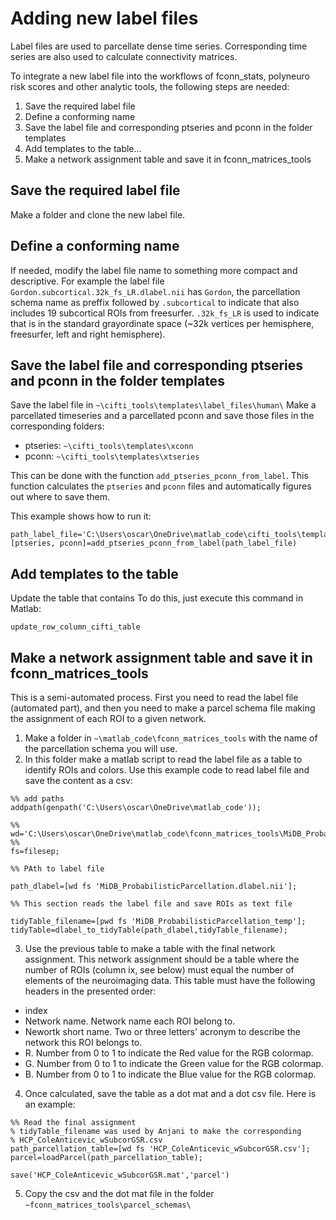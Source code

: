# Adding new label files

Label files are used to parcellate dense time series. Corresponding time series are also used to calculate connectivity matrices.

To integrate a new label file into the workflows of fconn_stats, polyneuro risk scores and other analytic tools, the following steps are needed:

1. Save the required label file
1. Define a conforming name
1. Save the label file and corresponding ptseries and pconn in the folder templates
1. Add templates to the table...
1. Make a network assignment table and save it in fconn_matrices_tools

## Save the required label file

Make a folder and clone the new label file. 

## Define a conforming name

If needed, modify the label file name to something more compact and descriptive. For example the label file `Gordon.subcortical.32k_fs_LR.dlabel.nii` has `Gordon`, the parcellation schema name as preffix followed by `.subcortical` to indicate that also includes 19 subcortical ROIs from freesurfer. `.32k_fs_LR` is used to indicate that is in the standard grayordinate space (~32k vertices per hemisphere, freesurfer, left and right hemisphere). 

## Save the label file and corresponding ptseries and pconn in the folder templates

Save the label file in `~\cifti_tools\templates\label_files\human\`
Make a parcellated timeseries and a parcellated pconn and save those files in the corresponding folders:
- ptseries: `~\cifti_tools\templates\xconn`
- pconn: `~\cifti_tools\templates\xtseries`

This can be done with the function `add_ptseries_pconn_from_label`. This function calculates the `ptseries` and `pconn` files and automatically figures out where to save them. 

This example shows how to run it:

```
path_label_file='C:\Users\oscar\OneDrive\matlab_code\cifti_tools\templates\label_files\human\HCP_ColeAnticevic_wSubcorGSR.dlabel.nii';
[ptseries, pconn]=add_ptseries_pconn_from_label(path_label_file)
```

## Add templates to the table

Update the table that contains 
To do this, just execute this command in Matlab:
```
update_row_column_cifti_table
```
## Make a network assignment table and save it in fconn_matrices_tools

This is a semi-automated process. First you need to read the label file (automated part), and then you need to make a parcel schema file making the assignment of each ROI to a given network. 


1. Make a folder in `~\matlab_code\fconn_matrices_tools` with the name of the parcellation schema you will use.
2. In this folder make a matlab script to read the label file as a table to identify ROIs and colors. Use this example code to read label file and save the content as a csv:

```
%% add paths
addpath(genpath('C:\Users\oscar\OneDrive\matlab_code'));

%%
wd='C:\Users\oscar\OneDrive\matlab_code\fconn_matrices_tools\MiDB_ProbabilisticParcellation';
%%
fs=filesep;

%% PAth to label file

path_dlabel=[wd fs 'MiDB_ProbabilisticParcellation.dlabel.nii'];

%% This section reads the label file and save ROIs as text file

tidyTable_filename=[pwd fs 'MiDB_ProbabilisticParcellation_temp'];
tidyTable=dlabel_to_tidyTable(path_dlabel,tidyTable_filename);
```
3. Use the previous table to make a table with the final network assignment. This network assignment should be a table where the number of ROIs (column ix, see below) must equal the number of elements of the neuroimaging data. This table must have the following headers in the presented order:

- index
- Network name. Network name each ROI belong to.
- Newortk short name. Two or three letters' acronym to describe the network this ROI belongs to.
- R. Number from 0 to 1 to indicate the Red value for the RGB colormap.
- G. Number from 0 to 1 to indicate the Green value for the RGB colormap.
- B. Number from 0 to 1 to indicate the Blue value for the RGB colormap.

4. Once calculated, save the table as a dot mat and a dot csv file. Here is an example:
```
%% Read the final assignment
% tidyTable_filename was used by Anjani to make the corresponding
% HCP_ColeAnticevic_wSubcorGSR.csv
path_parcellation_table=[wd fs 'HCP_ColeAnticevic_wSubcorGSR.csv'];
parcel=loadParcel(path_parcellation_table);

save('HCP_ColeAnticevic_wSubcorGSR.mat','parcel')
```
5. Copy the csv and the dot mat file in the folder `~fconn_matrices_tools\parcel_schemas\`




